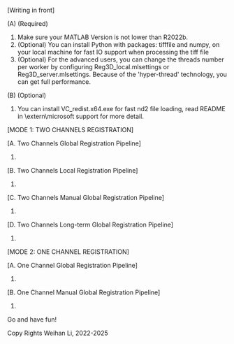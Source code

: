 [Writing in front]

(A) (Required)
1. Make sure your MATLAB Version is not lower than R2022b.
2. (Optional) You can install Python with packages: tifffile and numpy, on your local machine for fast IO support when processing the tiff file
3. (Optional) For the advanced users, you can change the threads number per worker by configuring Reg3D_local.mlsettings or Reg3D_server.mlsettings. Because of the 'hyper-thread' technology, you can get full performance. 

(B) (Optional) 
1. You can install VC_redist.x64.exe for fast nd2 file loading, read README in \extern\microsoft support for more detail.


[MODE 1: TWO CHANNELS REGISTRATION]

[A. Two Channels Global Registration Pipeline]

1. 

[B. Two Channels Local Registration Pipeline]

1. 

[C. Two Channels Manual Global Registration Pipeline]

1. 

[D. Two Channels Long-term Global Registration Pipeline]

1. 

[MODE 2: ONE CHANNEL REGISTRATION]

[A. One Channel Global Registration Pipeline]

1. 

[B. One Channel Manual Global Registration Pipeline]

1. 


Go and have fun!

Copy Rights
Weihan Li, 2022-2025
